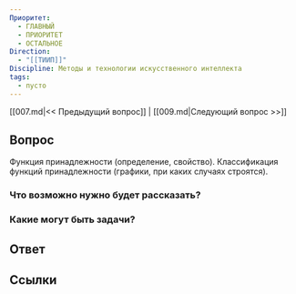 ```yaml
---
Приоритет:
  - ГЛАВНЫЙ
  - ПРИОРИТЕТ
  - ОСТАЛЬНОЕ
Direction:
  - "[[ТИИП]]" 
Discipline: Методы и технологии искусственного интеллекта 
tags:
  - пусто
---
```

[[007.md|<< Предыдущий вопрос]] | [[009.md|Следующий вопрос >>]]
## Вопрос

Функция принадлежности (определение, свойство). Классификация функций принадлежности (графики, при каких случаях строятся).

### Что возможно нужно будет рассказать?

### Какие могут быть задачи?

## Ответ

## Ссылки
